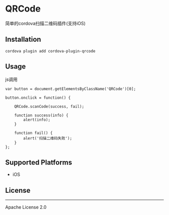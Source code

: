 # QRCode

简单的cordova扫描二维码插件(支持iOS)


## Installation
```
cordova plugin add cordova-plugin-qrcode
```

## Usage
js调用

```
var button = document.getElementsByClassName('QRCode')[0];

button.onclick = function() {

    QRCode.scanCode(success, fail);

    function success(info) {
        alert(info);
    }

    function fail() {
        alert('扫描二维码失败');
    }
};
```

## Supported Platforms

- iOS

## License
---

Apache License 2.0
